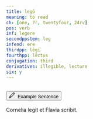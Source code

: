 ```yaml
---
title: legō
meaning: to read
ch: [one, 7r, twentyfour, 24rv]
pos: verb
inf: legere
secondppstem: leg
infend: ere
thirdpp: lēgī
fourthpp: lēctus
conjugation: third
derivatives: illegible, lecture
six: y
---
```

<div class="accordion caro-accordion" id="lego">
    <div class="accordion-item">
          <h2 class="accordion-header">
            <button class="accordion-button collapsed" type="button" data-bs-toggle="collapse" data-bs-target="#lego1" aria-expanded="false" aria-controls="lego1">
              <svg xmlns="http://www.w3.org/2000/svg" width="16" height="16" fill="currentColor" class="bi bi-pencil" viewBox="0 0 16 16"><path d="M12.146.146a.5.5 0 0 1 .708 0l3 3a.5.5 0 0 1 0 .708l-10 10a.5.5 0 0 1-.168.11l-5 2a.5.5 0 0 1-.65-.65l2-5a.5.5 0 0 1 .11-.168zM11.207 2.5 13.5 4.793 14.793 3.5 12.5 1.207zm1.586 3L10.5 3.207 4 9.707V10h.5a.5.5 0 0 1 .5.5v.5h.5a.5.5 0 0 1 .5.5v.5h.293zm-9.761 5.175-.106.106-1.528 3.821 3.821-1.528.106-.106A.5.5 0 0 1 5 12.5V12h-.5a.5.5 0 0 1-.5-.5V11h-.5a.5.5 0 0 1-.468-.325"/>
</svg>&#160; Example Sentence
            </button>
          </h2>
          <div id="lego1" class="accordion-collapse collapse">
            <div class="accordion-body">
              Cornelia
              <span class="{{ page.pos }}-underline"><a data-bs-toggle="tooltip" data-bs-title="reads">legit</a></span>
              <a data-bs-toggle="tooltip" data-bs-title="and">et</a> 
              Flavia 
              <a data-bs-toggle="tooltip" data-bs-title="writes">scribit.</a>
            </div>
          </div>
        </div>
</div>